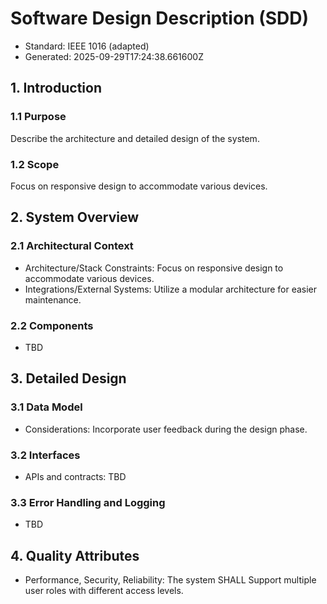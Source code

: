 # Software Design Description (SDD)

- Standard: IEEE 1016 (adapted)
- Generated: 2025-09-29T17:24:38.661600Z

## 1. Introduction
### 1.1 Purpose
Describe the architecture and detailed design of the system.

### 1.2 Scope
Focus on responsive design to accommodate various devices.

## 2. System Overview
### 2.1 Architectural Context
- Architecture/Stack Constraints: Focus on responsive design to accommodate various devices.
- Integrations/External Systems: Utilize a modular architecture for easier maintenance.

### 2.2 Components
- TBD

## 3. Detailed Design
### 3.1 Data Model
- Considerations: Incorporate user feedback during the design phase.

### 3.2 Interfaces
- APIs and contracts: TBD

### 3.3 Error Handling and Logging
- TBD

## 4. Quality Attributes
- Performance, Security, Reliability: The system SHALL Support multiple user roles with different access levels.